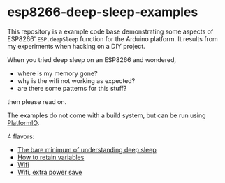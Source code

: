 # esp8266-deep-sleep-examples

This repository is a example code base demonstrating some
aspects of ESP8266' `ESP.deepSleep` function for the Arduino platform. It results from my experiments when hacking on a DIY project.

When you tried deep sleep on an ESP8266 and wondered,
* where is my memory gone?
* why is the wifi not working as expected?
* are there some patterns for this stuff?

then please read on.

The examples do not come with a build system, but can be run using [PlatformIO](www.platformio.org).

4 flavors:

* [The bare minimum of understanding deep sleep](01_default_nowifi/README.md)
* [How to retain variables](02_default_nowifi_retainvars/README.md)
* [Wifi](03_default_wifi/README.md)
* [Wifi, extra power save](04_disablerf_wifi_retainstate/README.md)
